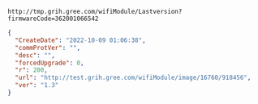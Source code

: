 `http://tmp.grih.gree.com/wifiModule/Lastversion?firmwareCode=362001066542`

```json
{
  "CreateDate": "2022-10-09 01:06:38",
  "commProtVer": "",
  "desc": "",
  "forcedUpgrade": 0,
  "r": 200,
  "url": "http://test.grih.gree.com/wifiModule/image/16760/918456",
  "ver": "1.3"
}
```